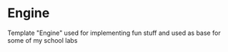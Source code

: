 # Engine

Template "Engine" used for implementing fun stuff and used as base for some of my school labs


